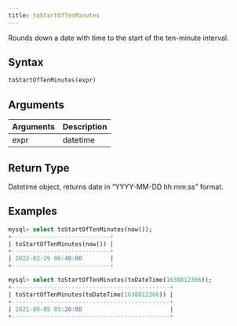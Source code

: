 ```yaml
---
title: toStartOfTenMinutes
---
```


Rounds down a date with time to the start of the ten-minute interval.
## Syntax

```sql
toStartOfTenMinutes(expr)
```

## Arguments

| Arguments   | Description |
| ----------- | ----------- |
| expr | datetime |

## Return Type
Datetime object, returns date in “YYYY-MM-DD hh:mm:ss” format.

## Examples

```sql
mysql> select toStartOfTenMinutes(now());
+----------------------------+
| toStartOfTenMinutes(now()) |
+----------------------------+
| 2022-03-29 06:40:00        |
+----------------------------+

mysql> select toStartOfTenMinutes(toDateTime(1630812366));
+---------------------------------------------+
| toStartOfTenMinutes(toDateTime(1630812366)) |
+---------------------------------------------+
| 2021-09-05 03:20:00                         |
+---------------------------------------------+
```
